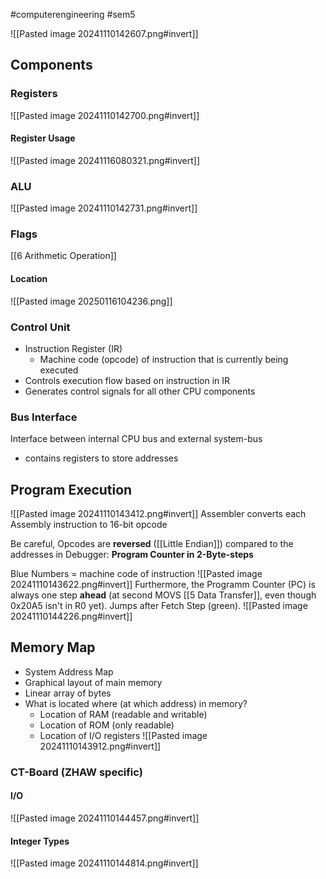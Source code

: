 #computerengineering #sem5

![[Pasted image 20241110142607.png#invert]]
## Components
### Registers
![[Pasted image 20241110142700.png#invert]]
#### Register Usage
![[Pasted image 20241116080321.png#invert]]
### ALU
![[Pasted image 20241110142731.png#invert]]
### Flags
[[6 Arithmetic Operation]]
#### Location
![[Pasted image 20250116104236.png]]
### Control Unit
- Instruction Register (IR)
	- Machine code (opcode) of instruction that is currently being executed
- Controls execution flow based on instruction in IR
- Generates control signals for all other CPU components
### Bus Interface
Interface between internal CPU bus and external system-bus
- contains registers to store addresses
## Program Execution
![[Pasted image 20241110143412.png#invert]]
Assembler converts each Assembly instruction to 16-bit opcode

Be careful, Opcodes are **reversed** ([[Little Endian]]) compared to the addresses in Debugger:
**Program Counter in 2-Byte-steps**

Blue Numbers = machine code of instruction
![[Pasted image 20241110143622.png#invert]]
Furthermore, the Programm Counter (PC) is always one step **ahead** (at second MOVS [[5 Data Transfer]], even though 0x20A5 isn't in R0 yet). Jumps after Fetch Step (green).
![[Pasted image 20241110144226.png#invert]]
## Memory Map
- System Address Map
- Graphical layout of main memory
- Linear array of bytes
- What is located where (at which address) in memory?
	- Location of RAM (readable and writable)
	- Location of ROM (only readable)
	- Location of I/O registers
![[Pasted image 20241110143912.png#invert]]
### CT-Board (ZHAW specific)
#### I/O
![[Pasted image 20241110144457.png#invert]]
#### Integer Types
![[Pasted image 20241110144814.png#invert]]